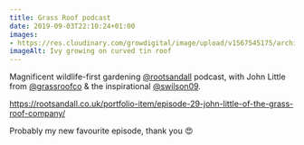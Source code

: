 ```yaml
---
title: Grass Roof podcast
date: 2019-09-03T22:10:24+01:00
images: 
- https://res.cloudinary.com/growdigital/image/upload/v1567545175/architecture-bicycle-building.jpg
imageAlt: Ivy growing on curved tin roof
---
```


Magnificent wildlife-first gardening [@rootsandall](https://mobile.twitter.com/rootsandall) podcast, with John Little from [@grassroofco](https://mobile.twitter.com/grassroofco) & the inspirational [@swilson09](https://mobile.twitter.com/swilson09).

<https://rootsandall.co.uk/portfolio-item/episode-29-john-little-of-the-grass-roof-company/>

Probably my new favourite episode, thank you 😍

